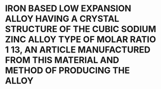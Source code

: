 # IRON BASED LOW EXPANSION ALLOY HAVING A CRYSTAL STRUCTURE OF THE CUBIC SODIUM ZINC ALLOY TYPE OF MOLAR RATIO 1 13, AN ARTICLE MANUFACTURED FROM THIS MATERIAL AND METHOD OF PRODUCING THE ALLOY